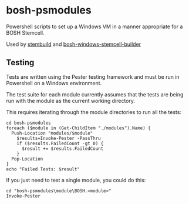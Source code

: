 # bosh-psmodules

Powershell scripts to set up a Windows VM in a manner appropriate for a BOSH Stemcell.

Used by [stembuild](https://github.com/cloudfoundry-incubator/stembuild) and [bosh-windows-stemcell-builder](https://github.com/cloudfoundry-incubator/bosh-windows-stemcell-builder)

## Testing

Tests are written using the Pester testing framework and must be run in Powershell on a Windows environment.

The test suite for each module currently assumes that the tests are being run with the module as the current working directory.

This requires iterating through the module directories to run all the tests:

```
cd bosh-psmodules
foreach ($module in (Get-ChildItem "./modules").Name) {
  Push-Location "modules/$module"
    $results=Invoke-Pester -PassThru
    if ($results.FailedCount -gt 0) {
      $result += $results.FailedCount
    }
  Pop-Location
}
echo "Failed Tests: $result"
```

If you just need to test a single module, you could do this:

```
cd "bosh-psmodules\module\BOSH.<module>"
Invoke-Pester
```

